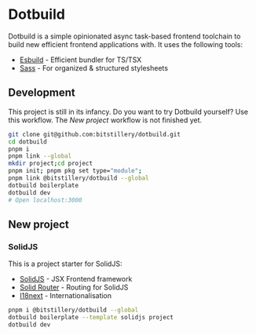 # Dotbuild

Dotbuild is a simple opinionated async task-based frontend toolchain to build 
new efficient frontend applications with. It uses the following tools:

* [Esbuild](https://esbuild.github.io/) - Efficient bundler for TS/TSX
* [Sass](https://sass-lang.com/) - For organized & structured stylesheets

## Development
This project is still in its infancy. Do you want to try Dotbuild yourself? Use 
this workflow. The *New project* workflow is not finished yet.

```bash
git clone git@github.com:bitstillery/dotbuild.git
cd dotbuild
pnpm i
pnpm link --global
mkdir project;cd project
pnpm init; pnpm pkg set type="module"; 
pnpm link @bitstillery/dotbuild --global
dotbuild boilerplate
dotbuild dev
# Open localhost:3000
```

## New project

### SolidJS
This is a project starter for SolidJS:

* [SolidJS](https://github.com/solidjs/solid) - JSX Frontend framework
* [Solid Router](https://docs.solidjs.com/guides/how-to-guides/routing-in-solid/solid-router) - Routing for SolidJS 
* [I18next](https://www.i18next.com/) - Internationalisation

```bash
pnpm i @bitstillery/dotbuild --global
dotbuild boilerplate --template solidjs project
dotbuild dev
```
